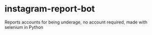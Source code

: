 # instagram-report-bot
Reports accounts for being underage, no account required, made with selenium in Python
